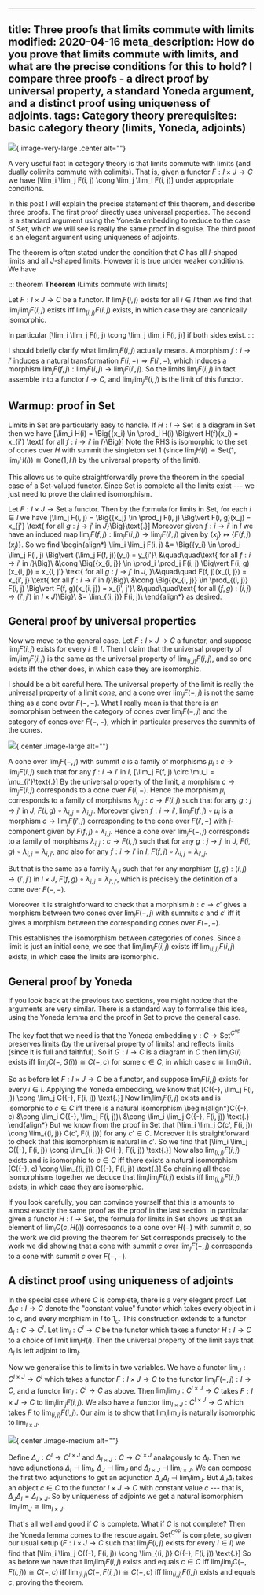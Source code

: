 ----
title: Three proofs that limits commute with limits
modified: 2020-04-16
meta_description: How do you prove that limits commute with limits, and what are the precise conditions for this to hold? I compare three proofs - a direct proof by universal property, a standard Yoneda argument, and a distinct proof using uniqueness of adjoints.
tags: Category theory
prerequisites: basic category theory (limits, Yoneda, adjoints)
----

![](/images/lim_comm_lim.png){.image-very-large .center alt=""}

A very useful fact in category theory is that limits commute with limits (and dually colimits commute with colimits). That is, given a functor $F : I \times J \to C$ we have
\[\lim_i \lim_j F(i, j) \cong \lim_j \lim_i F(i, j)\]
under appropriate conditions.

In this post I will explain the precise statement of this theorem, and describe three proofs. The first proof directly uses universal properties. The second is a standard argument using the Yoneda embedding to reduce to the case of $\text{Set}$, which we will see is really the same proof in disguise. The third proof is an elegant argument using uniqueness of adjoints.

<!--more-->

The theorem is often stated under the condition that $C$ has all $I$-shaped limits and all $J$-shaped limits. However it is true under weaker conditions. We have

::: theorem
**Theorem** (Limits commute with limits)

Let $F : I \times J \to C$ be a functor. If $\lim_j F(i, j)$ exists for all $i \in I$ then we find that
$\lim_i \lim_j F(i, j)$ exists iff $\lim_{(i, j)} F(i, j)$ exists, in which case they are canonically isomorphic.

In particular
\[\lim_i \lim_j F(i, j) \cong \lim_j \lim_i F(i, j)\]
if both sides exist.
:::

I should briefly clarify what $\lim_i \lim_j F(i, j)$ actually means. A morphism $f : i \to i'$ induces a natural transformation $F(i, {-}) \Rightarrow F(i', {-})$, which induces a morphism $\lim_j F(f, j) : \lim_j F(i, j) \to \lim_j F(i', j)$. So the limits $\lim_j F(i, j)$ in fact assemble into a functor $I \to C$, and $\lim_i \lim_j F(i, j)$ is the limit of this functor.

## Warmup: proof in $\text{Set}$

Limits in $\text{Set}$ are particularly easy to handle. If $H : I \to \text{Set}$ is a diagram in $\text{Set}$ then we have
\[\lim_i H(i) = \Big\{\{x_i\} \in \prod_i H(i) \Big\vert H(f)(x_i) = x_{i'} \text{ for all $f : i \to i'$ in $I$}\Big\}\]
Note the RHS is isomorphic to the set of cones over $H$ with summit the singleton set $1$ (since $\lim_i H(i) \cong \text{Set}(1, \lim_i H(i)) \cong \text{Cone}(1, H)$ by the universal property of the limit).

This allows us to quite straightforwardly prove the theorem in the special case of a $\text{Set}$-valued functor. Since $\text{Set}$ is complete all the limits exist --- we just need to prove the claimed isomorphism.

Let $F : I \times J \to \text{Set}$ a functor. Then by the formula for limits in $\text{Set}$, for each $i \in I$ we have
\[\lim_j F(i, j) = \Big\{\{x_j\} \in \prod_j F(i, j) \Big\vert F(i, g)(x_j) = x_{j'} \text{ for all $g : j \to j'$ in $J$}\Big\}\text{.}\]
Moreover given $f : i \to i'$ in $I$ we have an induced map $\lim_j F(f, j) : \lim_j F(i, j) \to \lim_j F(i', j)$ given by $\{x_j\} \mapsto \{F(f, j)(x_j)\}$. So we find
\begin{align*}
\lim_i \lim_j F(i, j) &= \Big\{\{y_i\} \in \prod_i \lim_j F(i, j) \Big\vert (\lim_j F(f, j))(y_i) = y_{i'}\\
&\quad\quad\text{ for all $f : i \to i'$ in $I$}\Big\}\\
&\cong \Big\{\{x_{i, j}\} \in \prod_i \prod_j F(i, j) \Big\vert F(i, g)(x_{i, j}) = x_{i, j'} \text{ for all $g : j \to j'$ in $J$, }\\&\quad\quad F(f, j)(x_{i, j}) = x_{i', j} \text{ for all $f : i \to i'$ in $I$}\Big\}\\
&\cong \Big\{\{x_{i, j}\}  \in \prod_{(i, j)} F(i, j) \Big\vert F(f, g)(x_{i, j}) = x_{i', j'}\\
    &\quad\quad\text{ for all $(f, g) : (i, j) \to (i', j')$ in $I \times J$}\Big\}\\
&= \lim_{(i, j)} F(i, j)\\
\end{align*}
as desired.

## General proof by universal properties

Now we move to the general case.
Let $F : I \times J \to C$ a functor, and suppose $\lim_j F(i, j)$ exists for every $i \in I$. Then I claim that the universal property of $\lim_i \lim_j F(i, j)$ is the same as the universal property of $\lim_{(i, j)} F(i, j)$, and so one exists iff the other does, in which case they are isomorphic.

I should be a bit careful here. The universal property of the limit is really the universal property of a limit *cone*, and a cone over $\lim_j F({-}, j)$ is not the same thing as a cone over $F({-}, {-})$. What I really mean is that there is an isomorphism between the category of cones over $\lim_j F({-}, j)$ and the category of cones over $F({-}, {-})$, which in particular preserves the summits of the cones.

![](/images/lim_comm_cone.png){.center .image-large alt=""}

A cone over $\lim_j F({-}, j)$ with summit $c$ is a family of morphisms $\mu_i : c \to \lim_j F(i, j)$ such that for any $f : i \to i'$ in $I$,
\[\lim_j F(f, j) \circ \mu_i = \mu_{i'}\text{.}\]
By the universal property of the limit, a morphism $c \to \lim_j F(i, j)$ corresponds to a cone over $F(i, {-})$. Hence the morphism $\mu_i$ corresponds to a family of morphisms $\lambda_{i, j} : c \to F(i, j)$ such that for any $g : j \to j'$ in $J$, $F(i, g) \circ \lambda_{i, j} = \lambda_{i, j'}$. Moreover given $f : i \to i'$, $\lim_j F(f, j) \circ \mu_i$ is a morphism $c \to \lim_j F(i', j)$ corresponding to the cone over $F(i', {-})$ with $j$-component given by $F(f, j) \circ \lambda_{i, j}$. Hence a cone over $\lim_j F({-}, j)$ corresponds to a family of morphisms $\lambda_{i, j} : c \to F(i, j)$ such that for any $g : j \to j'$ in $J$, $F(i, g) \circ \lambda_{i, j} = \lambda_{i, j'}$, and also for any $f : i \to i'$ in $I$, $F(f, j) \circ \lambda_{i, j} = \lambda_{i', j}$.

But that is the same as a family $\lambda_{i, j}$ such that for any morphism $(f, g) : (i, j) \to (i', j')$ in $I \times J$, $F(f, g) \circ \lambda_{i, j} = \lambda_{i', j'}$, which is precisely the definition of a cone over $F({-}, {-})$.

Moreover it is straightforward to check that a morphism $h : c \to c'$ gives a morphism between two cones over $\lim_j F({-}, j)$ with summits $c$ and $c'$ iff it gives a morphism between the corresponding cones over $F({-}, {-})$.

This establishes the isomorphism between categories of cones. Since a limit is just an initial cone, we see that $\lim_i \lim_j F(i, j)$ exists iff $\lim_{(i, j)} F(i, j)$ exists, in which case the limits are isomorphic.

## General proof by Yoneda

If you look back at the previous two sections, you might notice that the arguments are very similar. There is a standard way to formalise this idea, using the Yoneda lemma and the proof in $\text{Set}$ to prove the general case.

The key fact that we need is that the Yoneda embedding $y : C \to \text{Set}^{C^\text{op}}$ preserves limits (by the universal property of limits) and reflects limits (since it is full and faithful). So if $G : I \to C$ is a diagram in $C$ then $\lim_i G(i)$ exists iff $\lim_i C({-}, G(i)) \cong C({-}, c)$ for some $c \in C$, in which case $c \cong \lim_i G(i)$.

So as before let $F : I \times J \to C$ be a functor, and suppose $\lim_j F(i, j)$ exists for every $i \in I$. Applying the Yoneda embedding, we know that
\[C({-}, \lim_j F(i, j)) \cong \lim_j C({-}, F(i, j)) \text{.}\]
Now $\lim_i \lim_j F(i, j)$ exists and is isomorphic to $c \in C$ iff there is a natural isomorphism
\begin{align*}C({-}, c) &\cong \lim_i C({-}, \lim_j F(i, j))\\
    &\cong  \lim_i \lim_j C({-}, F(i, j)) \text{.}
\end{align*}
But we know from the proof in $\text{Set}$ that
\[\lim_i \lim_j C(c', F(i, j)) \cong \lim_{(i, j)} C(c', F(i, j))\]
for any $c' \in C$. Moreover it is straightforward to check that this isomorphism is natural in $c'$. So we find that
\[\lim_i \lim_j C({-}, F(i, j)) \cong \lim_{(i, j)} C({-}, F(i, j)) \text{.}\]
Now also $\lim_{(i, j)} F(i, j)$ exists and is isomorphic to $c \in C$ iff there exists a natural isomorphism
\[C({-}, c) \cong \lim_{(i, j)} C({-}, F(i, j)) \text{.}\]
So chaining all these isomorphisms together we deduce that $\lim_i \lim_j F(i, j)$ exists iff $\lim_{(i, j)} F(i, j)$ exists, in which case they are isomorphic.

If you look carefully, you can convince yourself that this is amounts to almost exactly the same proof as the proof in the last section. In particular given a functor $H : I \to \text{Set}$, the formula for limits in $\text{Set}$ shows us that an element of $\lim_i C(c, H(i))$ corresponds to a cone over $H({-})$ with summit $c$, so the work we did proving the theorem for $\text{Set}$ corresponds precisely to the work we did showing that a cone with summit $c$ over $\lim_j F({-}, j)$ corresponds to a cone with summit $c$ over $F({-}, {-})$.

## A distinct proof using uniqueness of adjoints

In the special case where $C$ is complete, there is a very elegant proof. Let $\Delta_I c : I \to C$ denote the "constant value" functor which takes every object in $I$ to $c$, and every morphism in $I$ to $1_c$. This construction extends to a functor $\Delta_I : C \to C^I$. Let $\lim_I : C^I \to C$ be the functor which takes a functor $H : I \to C$ to a choice of limit $\lim_i H(i)$. Then the universal property of the limit says that $\Delta_I$ is left adjoint to $\lim_I$.

Now we generalise this to limits in two variables. We have a functor $\lim_J : C^{I \times J} \to C^I$ which takes a functor $F : I \times J \to C$ to the functor $\lim_j F({-}, j) : I \to C$, and a functor $\lim_I : C^I \to C$ as above. Then $\lim_I \lim_J : C^{I \times J} \to C$ takes $F : I \times J \to C$ to $\lim_i \lim_j F(i, j)$. We also have a functor $\lim_{I \times J} : C^{I \times J} \to C$ which takes $F$ to $\lim_{(i, j)} F(i, j)$. Our aim is to show that $\lim_I \lim_J$ is naturally isomorphic to $\lim_{I \times J}$.

![](/images/lim_comm_uniq_adjoint.png){.center .image-medium alt=""}

Define $\Delta_J : C^I \to C^{I \times J}$ and $\Delta_{I \times J} : C \to C^{I \times J}$ analagously to $\Delta_I$. Then we have adjunctions $\Delta_I \dashv \lim_I$, $\Delta_J \dashv \lim_J$ and $\Delta_{I \times J} \dashv \lim_{I \times J}$. We can compose the first two adjunctions to get an adjunction $\Delta_J \Delta_I \dashv \lim_I \lim_J$. But $\Delta_J \Delta_I$ takes an object $c \in C$ to the functor $I \times J \to C$ with constant value $c$ --- that is, $\Delta_J \Delta_I = \Delta_{I \times J}$. So by uniqueness of adjoints we get a natural isomorphism $\lim_I \lim_J \cong \lim_{I \times J}$.

That's all well and good if $C$ is complete. What if $C$ is not complete? Then the Yoneda lemma comes to the rescue again. $\text{Set}^{C^\text{op}}$ is complete, so given our usual setup ($F : I \times J \to C$ such that $\lim_j F(i, j)$ exists for every $i \in I$) we find that
\[\lim_i \lim_j C({-}, F(i, j)) \cong \lim_{(i, j)} C({-}, F(i, j)) \text{.}\]
So as before we have that $\lim_i \lim_j F(i, j)$ exists and equals $c \in C$ iff $\lim_i \lim_j C({-}, F(i, j)) \cong C({-}, c)$ iff $\lim_{(i, j)} C({-}, F(i, j)) \cong C({-}, c)$ iff $\lim_{(i, j)} F(i, j)$ exists and equals $c$, proving the theorem.
